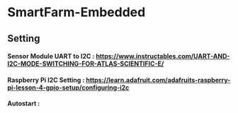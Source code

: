 # SmartFarm-Embedded

## Setting
#### Sensor Module UART to I2C : https://www.instructables.com/UART-AND-I2C-MODE-SWITCHING-FOR-ATLAS-SCIENTIFIC-E/
#### Raspberry Pi I2C Setting : https://learn.adafruit.com/adafruits-raspberry-pi-lesson-4-gpio-setup/configuring-i2c
#### Autostart : 
#### 
#### 
